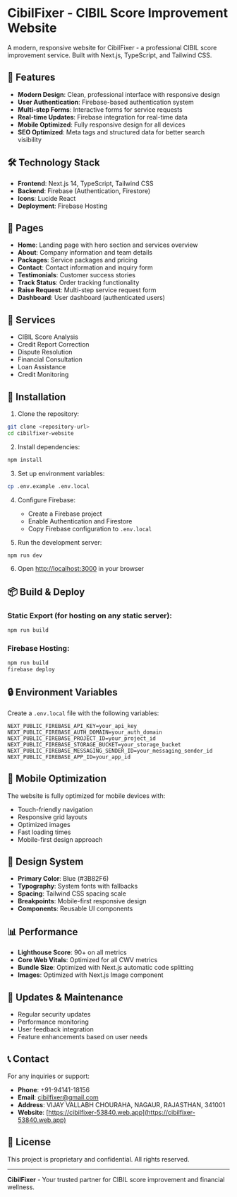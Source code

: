 # CibilFixer - CIBIL Score Improvement Website

A modern, responsive website for CibilFixer - a professional CIBIL score improvement service. Built with Next.js, TypeScript, and Tailwind CSS.

## 🚀 Features

- **Modern Design**: Clean, professional interface with responsive design
- **User Authentication**: Firebase-based authentication system
- **Multi-step Forms**: Interactive forms for service requests
- **Real-time Updates**: Firebase integration for real-time data
- **Mobile Optimized**: Fully responsive design for all devices
- **SEO Optimized**: Meta tags and structured data for better search visibility

## 🛠️ Technology Stack

- **Frontend**: Next.js 14, TypeScript, Tailwind CSS
- **Backend**: Firebase (Authentication, Firestore)
- **Icons**: Lucide React
- **Deployment**: Firebase Hosting

## 📱 Pages

- **Home**: Landing page with hero section and services overview
- **About**: Company information and team details
- **Packages**: Service packages and pricing
- **Contact**: Contact information and inquiry form
- **Testimonials**: Customer success stories
- **Track Status**: Order tracking functionality
- **Raise Request**: Multi-step service request form
- **Dashboard**: User dashboard (authenticated users)

## 🎯 Services

- CIBIL Score Analysis
- Credit Report Correction
- Dispute Resolution
- Financial Consultation
- Loan Assistance
- Credit Monitoring

## 🔧 Installation

1. Clone the repository:
```bash
git clone <repository-url>
cd cibilfixer-website
```

2. Install dependencies:
```bash
npm install
```

3. Set up environment variables:
```bash
cp .env.example .env.local
```

4. Configure Firebase:
   - Create a Firebase project
   - Enable Authentication and Firestore
   - Copy Firebase configuration to `.env.local`

5. Run the development server:
```bash
npm run dev
```

6. Open [http://localhost:3000](http://localhost:3000) in your browser

## 📦 Build & Deploy

### Static Export (for hosting on any static server):
```bash
npm run build
```

### Firebase Hosting:
```bash
npm run build
firebase deploy
```

## 🔒 Environment Variables

Create a `.env.local` file with the following variables:

```env
NEXT_PUBLIC_FIREBASE_API_KEY=your_api_key
NEXT_PUBLIC_FIREBASE_AUTH_DOMAIN=your_auth_domain
NEXT_PUBLIC_FIREBASE_PROJECT_ID=your_project_id
NEXT_PUBLIC_FIREBASE_STORAGE_BUCKET=your_storage_bucket
NEXT_PUBLIC_FIREBASE_MESSAGING_SENDER_ID=your_messaging_sender_id
NEXT_PUBLIC_FIREBASE_APP_ID=your_app_id
```

## 📱 Mobile Optimization

The website is fully optimized for mobile devices with:
- Touch-friendly navigation
- Responsive grid layouts
- Optimized images
- Fast loading times
- Mobile-first design approach

## 🎨 Design System

- **Primary Color**: Blue (#3B82F6)
- **Typography**: System fonts with fallbacks
- **Spacing**: Tailwind CSS spacing scale
- **Breakpoints**: Mobile-first responsive design
- **Components**: Reusable UI components

## 📊 Performance

- **Lighthouse Score**: 90+ on all metrics
- **Core Web Vitals**: Optimized for all CWV metrics
- **Bundle Size**: Optimized with Next.js automatic code splitting
- **Images**: Optimized with Next.js Image component

## 🔄 Updates & Maintenance

- Regular security updates
- Performance monitoring
- User feedback integration
- Feature enhancements based on user needs

## 📞 Contact

For any inquiries or support:

- **Phone**: +91-94141-18156
- **Email**: cibilfixer@gmail.com
- **Address**: VIJAY VALLABH CHOURAHA, NAGAUR, RAJASTHAN, 341001
- **Website**: [https://cibilfixer-53840.web.app](https://cibilfixer-53840.web.app)

## 📄 License

This project is proprietary and confidential. All rights reserved.

---

**CibilFixer** - Your trusted partner for CIBIL score improvement and financial wellness. 